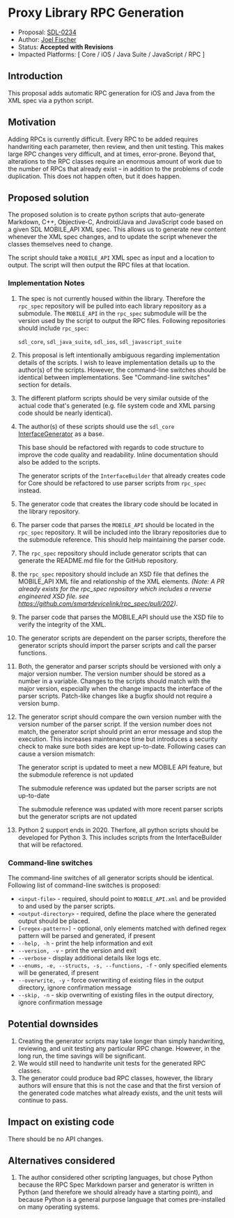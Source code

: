 # Proxy Library RPC Generation

* Proposal: [SDL-0234](0234-proxy-rpc-generation.md)
* Author: [Joel Fischer](https://github.com/joeljfischer)
* Status: **Accepted with Revisions**
* Impacted Platforms: [ Core / iOS / Java Suite / JavaScript / RPC ]

## Introduction
This proposal adds automatic RPC generation for iOS and Java from the XML spec via a python script.

## Motivation
Adding RPCs is currently difficult. Every RPC to be added requires handwriting each parameter, then review, and then unit testing. This makes large RPC changes very difficult, and at times, error-prone. Beyond that, alterations to the RPC classes require an enormous amount of work due to the number of RPCs that already exist – in addition to the problems of code duplication. This does not happen often, but it does happen.

## Proposed solution
The proposed solution is to create python scripts that auto-generate Markdown, C++, Objective-C, Android/Java and JavaScript code based on a given SDL MOBILE_API XML spec. This allows us to generate new content whenever the XML spec changes, and to update the script whenever the classes themselves need to change.

The script should take a `MOBILE_API` XML spec as input and a location to output. The script will then output the RPC files at that location.

### Implementation Notes
1. The spec is not currently housed within the library. Therefore the `rpc_spec` repository will be pulled into each library repository as a submodule. The `MOBILE_API` in the `rpc_spec` submodule will be the version used by the script to output the RPC files. Following repositories should include `rpc_spec`:

    `sdl_core`, `sdl_java_suite`, `sdl_ios`, `sdl_javascript_suite`

2. This proposal is left intentionally ambiguous regarding implementation details of the scripts. I wish to leave implementation details up to the author(s) of the scripts. However, the command-line switches should be identical between implementations. See "Command-line switches" section for details.
3. The different platform scripts should be very similar outside of the actual code that's generated (e.g. file system code and XML parsing code should be nearly identical).
4. The author(s) of these scripts should use the `sdl_core` [InterfaceGenerator](https://github.com/smartdevicelink/sdl_core/blob/master/tools/InterfaceGenerator) as a base. 

    This base should be refactored with regards to code structure to improve the code quality and readability. Inline documentation should also be added to the scripts.

    The generator scripts of the `InterfaceBuilder` that already creates code for Core should be refactored to use parser scripts from `rpc_spec` instead.
    
5. The generator code that creates the library code should be located in the library repository. 
6. The parser code that parses the `MOBILE_API` should be located in the `rpc_spec` repository. It will be included into the library repositories due to the submodule reference. This should help maintaining the parser code.
7. The `rpc_spec` repository should include generator scripts that can generate the README.md file for the GitHub repository.
8. the `rpc_spec` repository should include an XSD file that defines the MOBILE_API XML file and relationship of the XML elements. _(Note: A PR already exists for the rpc_spec repository which includes a reverse engineered XSD file. see https://github.com/smartdevicelink/rpc_spec/pull/202)_.
9. The parser code that parses the MOBILE_API should use the XSD file to verify the integrity of the XML.
10. The generator scripts are dependent on the parser scripts, therefore the generator scripts should import the parser scripts and call the parser functions.
11. Both, the generator and parser scripts should be versioned with only a major version number. The version number should be stored as a number in a variable. Changes to the scripts should match with the major version, especially when the change impacts the interface of the parser scripts. Patch-like changes like a bugfix should not require a version bump.
12. The generator script should compare the own version number with the version number of the parser script. If the version number does not match, the generator script should print an error message and stop the execution. This increases maintenance time but introduces a security check to make sure both sides are kept up-to-date. Following cases can cause a version mismatch:
    
    The generator script is updated to meet a new MOBILE API feature, but the submodule reference is not updated

    The submodule reference was updated but the parser scripts are not up-to-date

    The submodule reference was updated with more recent parser scripts but the generator scripts are not updated

13. Python 2 support ends in 2020. Therfore, all python scripts should be developed for Python 3. This includes scripts from the InterfaceBuilder that will be refactored.

### Command-line switches

The command-line switches of all generator scripts should be identical. Following list of command-line switches is proposed:

- `<input-file>` - required, should point to `MOBILE_API.xml` and be provided to and used by the parser scripts.
- `<output-directory>` - required, define the place where the generated output should be placed.
- `[<regex-pattern>]` - optional, only elements matched with defined regex pattern will be parsed and generated, if present
- `--help, -h` - print the help information and exit
- `--version, -v` - print the version and exit
- `--verbose` - display additional details like logs etc.
- `--enums, -e, --structs, -s, --functions, -f` - only specified elements will be generated, if present
- `--overwrite, -y` - force overwriting of existing files in the output directory, ignore confirmation message
- `--skip, -n` - skip overwriting of existing files in the output directory, ignore confirmation message



## Potential downsides
1. Creating the generator scripts may take longer than simply handwriting, reviewing, and unit testing any particular RPC change. However, in the long run, the time savings will be significant.
2. We would still need to handwrite unit tests for the generated RPC classes.
3. The generator could produce bad RPC classes, however, the library authors will ensure that this is not the case and that the first version of the generated code matches what already exists, and the unit tests will continue to pass.

## Impact on existing code
There should be no API changes. 

## Alternatives considered
1. The author considered other scripting languages, but chose Python because the RPC Spec Markdown parser and generator is written in Python (and therefore we should already have a starting point), and because Python is a general purpose language that comes pre-installed on many operating systems.
